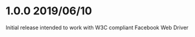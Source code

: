 1.0.0 2019/06/10
==================
Initial release intended to work with W3C compliant Facebook Web Driver
